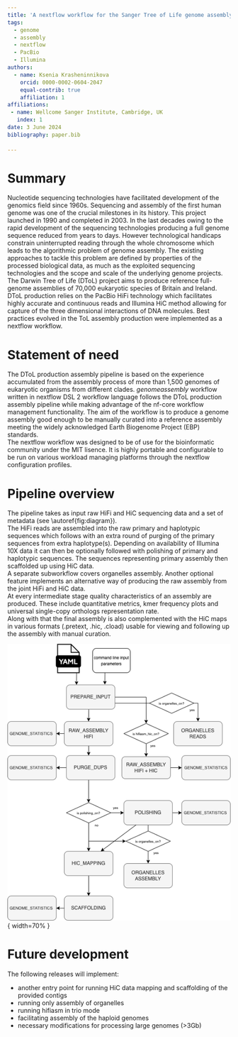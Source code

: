 ```yaml
---
title: 'A nextflow workflow for the Sanger Tree of Life genome assembly pipeline'
tags:
  - genome
  - assembly
  - nextflow
  - PacBio 
  - Illumina
authors:
  - name: Ksenia Krasheninnikova
    orcid: 0000-0002-0604-2047
    equal-contrib: true
    affiliation: 1
affiliations:
 - name: Wellcome Sanger Institute, Cambridge, UK
   index: 1
date: 3 June 2024
bibliography: paper.bib

---
```


# Summary

Nucleotide sequencing technologies have facilitated development of the genomics field since 1960s. 
Sequencing and assembly of the first human genome was one of the crucial milestones in its history. 
This project launched in 1990 and completed in 2003.
In the last decades owing to the rapid development of the sequencing technologies producing a full genome sequence reduced from years to days. 
However technological handicaps constrain uninterrupted reading through the whole chromosome which leads to the algorithmic problem of genome assembly. 
The existing approaches to tackle this problem are defined by properties of the processed biological data, as much as the exploited sequencing technologies and the scope and scale of the underlying genome projects.\
The Darwin Tree of Life (DToL) project aims to produce reference full-genome assemblies of 70,000 eukaryotic species of Britain and Ireland.
DToL production relies on the PacBio HiFi technology which facilitates highly accurate and continuous reads and Illumina HiC method allowing for capture of the three dimensional interactions of DNA molecules. 
Best practices evolved in the ToL assembly production were implemented as a nextflow workflow.

# Statement of need

The DToL production assembly pipeline is based on the experience accumulated from the assembly process of more than 1,500 genomes of eukaryotic organisms from different clades.
*genomeassembly* workflow written in nextflow DSL 2 workflow language follows the DToL production assembly pipeline while making advantage of the nf-core workflow management functionality.
The aim of the workflow is to produce a genome assembly good enough to be manually curated into a reference assembly meeting the widely acknowledged Earth Biogenome Project (EBP) standards.\
The nextflow workflow was designed to be of use for the bioinformatic community under the MIT lisence. 
It is highly portable and configurable to be run on various workload managing platforms through the nextflow configuration profiles.

# Pipeline overview

The pipeline takes as input raw HiFi and HiC sequencing data and a set of metadata (see \autoref{fig:diagram}).\
The HiFi reads are assembled into the raw primary and haplotypic sequences which follows with an extra round of purging of the primary sequences from extra haplotype(s). 
Depending on availability of Illumina 10X data it can then be optionally followed with polishing of primary and haplotypic sequences. 
The sequences representing primary assembly then scaffolded up using HiC data.\
A separate subworkflow covers organelles assembly.
Another optional feature implements an alternative way of producing the raw assembly from the joint HiFi and HiC data.\
At every intermediate stage quality characteristics of an assembly are produced. 
These include quantitative metrics, kmer frequency plots and universal single-copy orthologs representation rate.\
Along with that the final assembly is also complemented with the HiC maps in various formats (.pretext, .hic, .cload) usable for viewing and following up the assembly with manual curation. </p>

![Genomeassembly workflow.\label{fig:diagram}](whole_diagram.drawio.png){ width=70% }

# Future development

The following releases will implement:
- another entry point for running HiC data mapping and scaffolding of the provided contigs
- running only assembly of organelles
- running hifiasm in trio mode
- facilitating assembly of the haploid genomes
- necessary modifications for processing large genomes (>3Gb)


